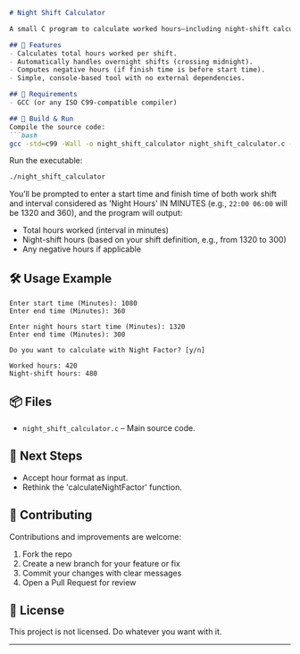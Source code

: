 ````markdown
# Night Shift Calculator

A small C program to calculate worked hours—including night-shift calculation, overtime, and negative hours—based on clock-in/out times.

## 🧰 Features
- Calculates total hours worked per shift.
- Automatically handles overnight shifts (crossing midnight).
- Computes negative hours (if finish time is before start time).
- Simple, console-based tool with no external dependencies.

## 🧪 Requirements
- GCC (or any ISO C99-compatible compiler)

## 🚀 Build & Run
Compile the source code:
```bash
gcc -std=c99 -Wall -o night_shift_calculator night_shift_calculator.c -lm
````

Run the executable:

```bash
./night_shift_calculator
```

You’ll be prompted to enter a start time and finish time of both work shift and interval considered as 'Night Hours' IN MINUTES (e.g., `22:00 06:00` will be 1320 and 360), and the program will output:

* Total hours worked (interval in minutes)
* Night-shift hours (based on your shift definition, e.g., from 1320 to 300)
* Any negative hours if applicable

## 🛠️ Usage Example

```
Enter start time (Minutes): 1080
Enter end time (Minutes): 360

Enter night hours start time (Minutes): 1320
Enter end time (Minutes): 300

Do you want to calculate with Night Factor? [y/n]

Worked hours: 420
Night-shift hours: 480
```

## 📦 Files

* `night_shift_calculator.c` – Main source code.


## 🦶 Next Steps

* Accept hour format as input.
* Rethink the 'calculateNightFactor' function.


## 🤝 Contributing

Contributions and improvements are welcome:

1. Fork the repo
2. Create a new branch for your feature or fix
3. Commit your changes with clear messages
4. Open a Pull Request for review

## 📄 License

This project is not licensed. Do whatever you want with it.

---
